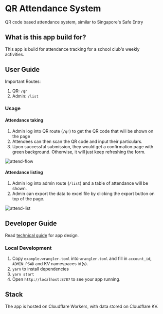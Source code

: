# QR Attendance System

QR code based attendance system, similar to Singapore's Safe Entry

## What is this app build for?

This app is build for attendance tracking for a school club's weekly activities.

## User Guide

Important Routes:

1. QR: `/qr`
2. Admin: `/list`

### Usage

#### Attendance taking

1. Admin log into QR route (`/qr`) to get the QR code that will be shown on the page
2. Attendees can then scan the QR code and input their particulars.
3. Upon successful submission, they would get a confirmation page with green background. Otherwise, it will just keep refreshing the form.

![attend-flow](https://user-images.githubusercontent.com/49342399/136303741-130ac475-8491-4b74-b3f2-4505082ad905.png)

#### Attendance listing

1. Admin log into admin route (`/list`) and a table of attendance will be shown.
2. Admin can export the data to excel file by clicking the export button on top of the page.

![attend-list](https://user-images.githubusercontent.com/49342399/136303916-b5074b4a-c21f-4b10-b974-20f273a82cd4.png)

## Developer Guide

Read [technical guide](TECHNICAL.md) for app design.

### Local Development

1. Copy `example.wrangler.toml` into `wrangler.toml` and fill in `account_id`, `ADMIN_PSWD` and KV namespaces id(s).
2. `yarn` to install dependencies
3. `yarn start`
4. Open `http://localhost:8787` to see your app running.

## Stack

The app is hosted on Cloudflare Workers, with data stored on Cloudflare KV.
